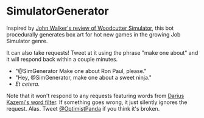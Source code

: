 SimulatorGenerator
==================

Inspired by [John Walker's review of Woodcutter Simulator](http://www.rockpapershotgun.com/2014/01/07/john-vs-the-trees-woodcutter-simulator-2013/), this bot procedurally generates box art for hot new games in the growing Job Simulator genre.

It can also take requests! Tweet at it using the phrase "make one about" and it will respond back within a couple minutes. 

* "@SimGenerator Make one about Ron Paul, please." 
* "Hey, @SimGenerator, make one about a sweet ninja." 
* _Et cetera_. 

Note that it won't respond to any requests featuring words from [Darius Kazemi's word filter](https://github.com/dariusk/wordfilter). If something goes wrong, it just silently ignores the request. Alas. Tweet [@OptimistPanda](http://twitter.com/OptimistPanda) if you think it's broken. 

